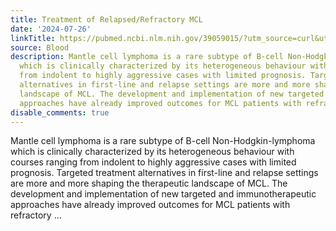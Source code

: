 ```yaml
---
title: Treatment of Relapsed/Refractory MCL
date: '2024-07-26'
linkTitle: https://pubmed.ncbi.nlm.nih.gov/39059015/?utm_source=curl&utm_medium=rss&utm_campaign=journals&utm_content=7603509&fc=None&ff=20240727183028&v=2.18.0.post9+e462414
source: Blood
description: Mantle cell lymphoma is a rare subtype of B-cell Non-Hodgkin-lymphoma
  which is clinically characterized by its heterogeneous behaviour with courses ranging
  from indolent to highly aggressive cases with limited prognosis. Targeted treatment
  alternatives in first-line and relapse settings are more and more shaping the therapeutic
  landscape of MCL. The development and implementation of new targeted and immunotherapeutic
  approaches have already improved outcomes for MCL patients with refractory ...
disable_comments: true
---
```

Mantle cell lymphoma is a rare subtype of B-cell Non-Hodgkin-lymphoma which is clinically characterized by its heterogeneous behaviour with courses ranging from indolent to highly aggressive cases with limited prognosis. Targeted treatment alternatives in first-line and relapse settings are more and more shaping the therapeutic landscape of MCL. The development and implementation of new targeted and immunotherapeutic approaches have already improved outcomes for MCL patients with refractory ...